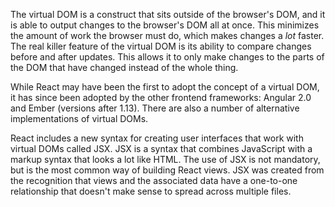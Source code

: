 The virtual DOM is a construct that sits outside of the browser's DOM, and it is able to output changes to the browser's DOM all at once. This minimizes the amount of work the browser must do, which makes changes a _lot_ faster. The real killer feature of the virtual DOM is its ability to compare changes before and after updates. This allows it to only make changes to the parts of the DOM that have changed instead of the whole thing.

While React may have been the first to adopt the concept of a virtual DOM, it has since been adopted by the other frontend frameworks: Angular 2.0 and Ember (versions after 1.13). There are also a number of alternative implementations of virtual DOMs. 

React includes a new syntax for creating user interfaces that work with virtual DOMs called JSX. JSX is a syntax that combines JavaScript with a markup syntax that looks a lot like HTML. The use of JSX is not mandatory, but is the most common way of building React views. JSX was created from the recognition that views and the associated data have a one-to-one relationship that doesn't make sense to spread across multiple files.
